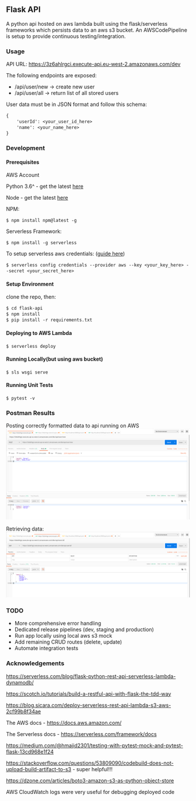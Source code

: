 ## Flask API

A python api hosted on aws lambda built using the flask/serverless frameworks which persists data to an aws s3 bucket.
An AWSCodePipeline is setup to provide continuous testing/integration.

### Usage

API URL: https://3z6ahlrgci.execute-api.eu-west-2.amazonaws.com/dev

The following endpoints are exposed:
* /api/user/new -> create new user
* /api/user/all -> return list of all stored users

User data must be in JSON format and follow this schema:
```
{
    'userId': <your_user_id_here>
    'name': <your_name_here>
}
```

### Development

#### Prerequisites

AWS Account

Python 3.6^ - get the latest [here](https://www.python.org/downloads/)

Node - get the latest [here](https://nodejs.org/en/download/)

NPM:
```
$ npm install npm@latest -g
```

Serverless Framework:
```
$ npm install -g serverless
```

To setup serverless aws credentials: ([guide here](https://serverless.com/framework/docs/providers/aws/guide/credentials/))
```
$ serverless config credentials --provider aws --key <your_key_here> --secret <your_secret_here>
```

#### Setup Environment
clone the repo, then:
```
$ cd flask-api
$ npm install
$ pip install -r requirements.txt

```

#### Deploying to AWS Lambda
```
$ serverless deploy
```

#### Running Locally(but using aws bucket)
```
$ sls wsgi serve
```

#### Running Unit Tests
```
$ pytest -v
```

### Postman Results
Posting correctly formatted data to api running on AWS
![http post method](/img/pm_post_flaskapi.png)

Retrieving data:
![http get method](/img/pm_get_flaskapi.png)

### TODO
* More comprehensive error handling
* Dedicated release pipelines (dev, staging and production)
* Run app locally using local aws s3 mock
* Add remaining CRUD routes (delete, update)
* Automate integration tests

### Acknowledgements

https://serverless.com/blog/flask-python-rest-api-serverless-lambda-dynamodb/

https://scotch.io/tutorials/build-a-restful-api-with-flask-the-tdd-way

https://blog.sicara.com/deploy-serverless-rest-api-lambda-s3-aws-2cf99b8f34ae

The AWS docs - https://docs.aws.amazon.com/

The Serverless docs - https://serverless.com/framework/docs

https://medium.com/@hmajid2301/testing-with-pytest-mock-and-pytest-flask-13cd968e1f24

https://stackoverflow.com/questions/53809090/codebuild-does-not-upload-build-artifact-to-s3 - super helpful!!!

https://dzone.com/articles/boto3-amazon-s3-as-python-object-store

AWS CloudWatch logs were very useful for debugging deployed code